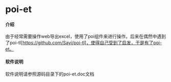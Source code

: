 # poi-et

#### 介绍
由于经常需要操作web导出excel，使用了poi组件来进行操作。后来在偶然中遇到了poi-tl[https://github.com/Sayi/poi-tl]，使得自己受到了启发，于是有了poi-et。

#### 软件说明
软件说明请参照源码目录下的poi-et.doc文档
